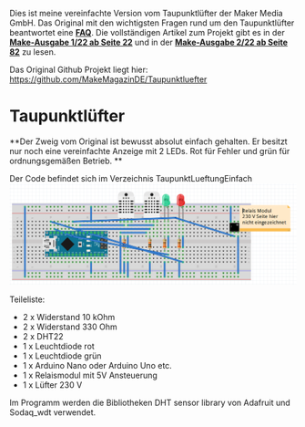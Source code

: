 Dies ist meine vereinfachte Version vom Taupunktlüfter der Maker Media GmbH.
Das Original mit den wichtigsten Fragen rund um den Taupunktlüfter beantwortet eine **[FAQ](https://heise.de/-6526328)**. Die vollständigen Artikel zum Projekt gibt es in der **[Make-Ausgabe 1/22 ab Seite 22](https://www.heise.de/select/make/2022/1/2135511212557842576)** und in der **[Make-Ausgabe 2/22 ab Seite 82](https://www.heise.de/select/make/2022/2/2204711461516715363)** zu lesen.

Das Original Github Projekt liegt hier: https://github.com/MakeMagazinDE/Taupunktluefter

# Taupunktlüfter

**Der Zweig vom Original ist bewusst absolut einfach gehalten. Er besitzt nur noch eine vereinfachte Anzeige mit 2 LEDs. Rot für Fehler und grün für ordnungsgemäßen Betrieb. **

Der Code befindet sich im Verzeichnis TaupunktLueftungEinfach
![Taupunktluefter](./Taupunktlueftung.png)

Teileliste:
- 2 x Widerstand 10 kOhm
- 2 x Widerstand 330 Ohm
- 2 x DHT22
- 1 x Leuchtdiode rot
- 1 x Leuchtdiode grün
- 1 x Arduino Nano oder Arduino Uno etc.
- 1 x Relaismodul mit 5V Ansteuerung
- 1 x Lüfter 230 V

Im Programm werden die Bibliotheken DHT sensor library von Adafruit und Sodaq_wdt verwendet.